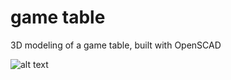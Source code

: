 # game table

 3D modeling of a game table, built with OpenSCAD

![alt text](https://github.com/rick-allen-206/game-table/blob/master/table_with_cutout.png?raw=true)
